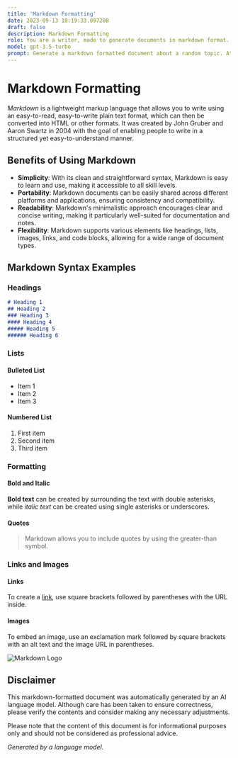 ```yaml
---
title: 'Markdown Formatting'
date: 2023-09-13 18:19:33.097208
draft: false
description: Markdown Formatting
role: You are a writer, made to generate documents in markdown format. It is very important that all of the documents you generate are in valid markdown format.
model: gpt-3.5-turbo
prompt: Generate a markdown formatted document about a random topic. At the bottom, include a disclaimer explaining that the document was generated by you. The first line of the document should be the title. Make sure that the entire document is in proper markdown format, using a mix of various tags to make the document visually appealing.
---
```


# Markdown Formatting

*Markdown* is a lightweight markup language that allows you to write using an easy-to-read, easy-to-write plain text format, which can then be converted into HTML or other formats. It was created by John Gruber and Aaron Swartz in 2004 with the goal of enabling people to write in a structured yet easy-to-understand manner.

## Benefits of Using Markdown

- **Simplicity**: With its clean and straightforward syntax, Markdown is easy to learn and use, making it accessible to all skill levels.
- **Portability**: Markdown documents can be easily shared across different platforms and applications, ensuring consistency and compatibility.
- **Readability**: Markdown's minimalistic approach encourages clear and concise writing, making it particularly well-suited for documentation and notes.
- **Flexibility**: Markdown supports various elements like headings, lists, images, links, and code blocks, allowing for a wide range of document types.

## Markdown Syntax Examples

### Headings

```markdown
# Heading 1
## Heading 2
### Heading 3
#### Heading 4
##### Heading 5
###### Heading 6
```

### Lists

#### Bulleted List

- Item 1
- Item 2
- Item 3

#### Numbered List

1. First item
2. Second item
3. Third item

### Formatting

#### Bold and Italic

**Bold text** can be created by surrounding the text with double asterisks, while *italic text* can be created using single asterisks or underscores.

#### Quotes

> Markdown allows you to include quotes by using the greater-than symbol.

### Links and Images

#### Links

To create a [link](https://example.com), use square brackets followed by parentheses with the URL inside.

#### Images

To embed an image, use an exclamation mark followed by square brackets with an alt text and the image URL in parentheses.

![Markdown Logo](https://markdown-here.com/img/icon256.png)

## Disclaimer

This markdown-formatted document was automatically generated by an AI language model. Although care has been taken to ensure correctness, please verify the contents and consider making any necessary adjustments.

Please note that the content of this document is for informational purposes only and should not be considered as professional advice.

*Generated by a language model.*